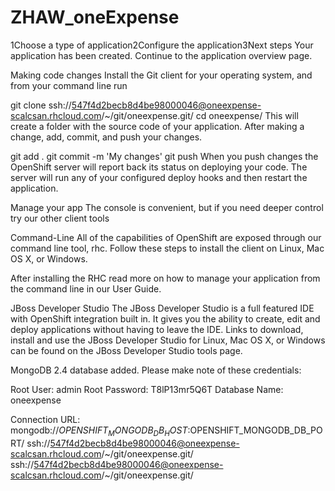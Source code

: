 ZHAW_oneExpense
===============

1Choose a type of application2Configure the application3Next steps
Your application has been created. Continue to the application overview page.

Making code changes
Install the Git client for your operating system, and from your command line run

git clone ssh://547f4d2becb8d4be98000046@oneexpense-scalcsan.rhcloud.com/~/git/oneexpense.git/
cd oneexpense/
This will create a folder with the source code of your application. After making a change, add, commit, and push your changes.

git add .
git commit -m 'My changes'
git push
When you push changes the OpenShift server will report back its status on deploying your code. The server will run any of your configured deploy hooks and then restart the application.

Manage your app
The console is convenient, but if you need deeper control try our other client tools

Command-Line
All of the capabilities of OpenShift are exposed through our command line tool, rhc. Follow these steps to install the client on Linux, Mac OS X, or Windows.

After installing the RHC read more on how to manage your application from the command line in our User Guide.

JBoss Developer Studio
The JBoss Developer Studio is a full featured IDE with OpenShift integration built in. It gives you the ability to create, edit and deploy applications without having to leave the IDE. Links to download, install and use the JBoss Developer Studio for Linux, Mac OS X, or Windows can be found on the JBoss Developer Studio tools page.


MongoDB 2.4 database added.  Please make note of these credentials:

Root User:     admin
Root Password: T8lP13mr5Q6T
Database Name: oneexpense

Connection URL: mongodb://$OPENSHIFT_MONGODB_DB_HOST:$OPENSHIFT_MONGODB_DB_PORT/
ssh://547f4d2becb8d4be98000046@oneexpense-scalcsan.rhcloud.com/~/git/oneexpense.git/
ssh://547f4d2becb8d4be98000046@oneexpense-scalcsan.rhcloud.com/~/git/oneexpense.git/
